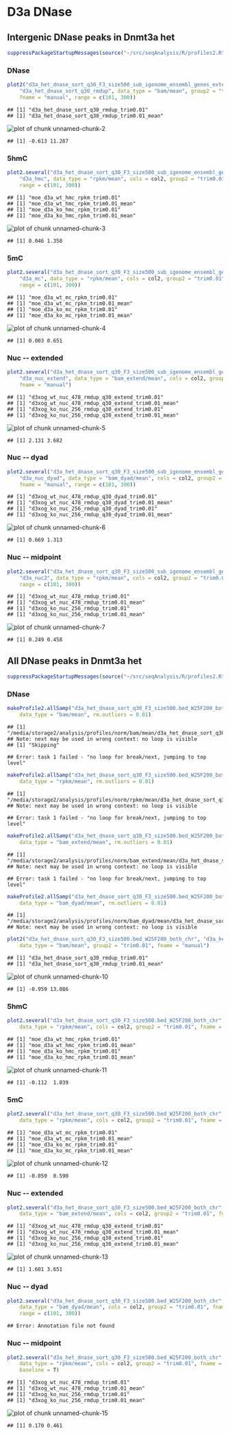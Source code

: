 D3a DNase
========================================================

Intergenic DNase peaks in Dnmt3a het
--------------------------------------

```r
suppressPackageStartupMessages(source("~/src/seqAnalysis/R/profiles2.R"))
```


### DNase

```r
plot2("d3a_het_dnase_sort_q30_F3_size500_sub_igenome_ensembl_genes_extend5kb.bed_W25F200_both_chr", 
    "d3a_het_dnase_sort_q30_rmdup", data_type = "bam/mean", group2 = "trim0.01", 
    fname = "manual", range = c(101, 300))
```

```
## [1] "d3a_het_dnase_sort_q30_rmdup_trim0.01"
## [1] "d3a_het_dnase_sort_q30_rmdup_trim0.01_mean"
```

![plot of chunk unnamed-chunk-2](figure/unnamed-chunk-2.png) 

```
## [1] -0.613 11.287
```


### 5hmC

```r
plot2.several("d3a_het_dnase_sort_q30_F3_size500_sub_igenome_ensembl_genes_extend5kb.bed_W25F200_both_chr", 
    "d3a_hmc", data_type = "rpkm/mean", cols = col2, group2 = "trim0.01", fname = "manual", 
    range = c(101, 300))
```

```
## [1] "moe_d3a_wt_hmc_rpkm_trim0.01"
## [1] "moe_d3a_wt_hmc_rpkm_trim0.01_mean"
## [1] "moe_d3a_ko_hmc_rpkm_trim0.01"
## [1] "moe_d3a_ko_hmc_rpkm_trim0.01_mean"
```

![plot of chunk unnamed-chunk-3](figure/unnamed-chunk-3.png) 

```
## [1] 0.046 1.358
```


### 5mC

```r
plot2.several("d3a_het_dnase_sort_q30_F3_size500_sub_igenome_ensembl_genes_extend5kb.bed_W25F200_both_chr", 
    "d3a_mc", data_type = "rpkm/mean", cols = col2, group2 = "trim0.01", fname = "manual", 
    range = c(101, 300))
```

```
## [1] "moe_d3a_wt_mc_rpkm_trim0.01"
## [1] "moe_d3a_wt_mc_rpkm_trim0.01_mean"
## [1] "moe_d3a_ko_mc_rpkm_trim0.01"
## [1] "moe_d3a_ko_mc_rpkm_trim0.01_mean"
```

![plot of chunk unnamed-chunk-4](figure/unnamed-chunk-4.png) 

```
## [1] 0.003 0.651
```


### Nuc -- extended

```r
plot2.several("d3a_het_dnase_sort_q30_F3_size500_sub_igenome_ensembl_genes_extend5kb.bed_W25F200_both_chr", 
    "d3a_nuc_extend", data_type = "bam_extend/mean", cols = col2, group2 = "trim0.01", 
    fname = "manual")
```

```
## [1] "d3xog_wt_nuc_478_rmdup_q30_extend_trim0.01"
## [1] "d3xog_wt_nuc_478_rmdup_q30_extend_trim0.01_mean"
## [1] "d3xog_ko_nuc_256_rmdup_q30_extend_trim0.01"
## [1] "d3xog_ko_nuc_256_rmdup_q30_extend_trim0.01_mean"
```

![plot of chunk unnamed-chunk-5](figure/unnamed-chunk-5.png) 

```
## [1] 2.131 3.682
```


### Nuc -- dyad

```r
plot2.several("d3a_het_dnase_sort_q30_F3_size500_sub_igenome_ensembl_genes_extend5kb.bed_W25F200_both_chr", 
    "d3a_nuc_dyad", data_type = "bam_dyad/mean", cols = col2, group2 = "trim0.01", 
    fname = "manual", range = c(101, 300))
```

```
## [1] "d3xog_wt_nuc_478_rmdup_q30_dyad_trim0.01"
## [1] "d3xog_wt_nuc_478_rmdup_q30_dyad_trim0.01_mean"
## [1] "d3xog_ko_nuc_256_rmdup_q30_dyad_trim0.01"
## [1] "d3xog_ko_nuc_256_rmdup_q30_dyad_trim0.01_mean"
```

![plot of chunk unnamed-chunk-6](figure/unnamed-chunk-6.png) 

```
## [1] 0.669 1.313
```


### Nuc -- midpoint

```r
plot2.several("d3a_het_dnase_sort_q30_F3_size500_sub_igenome_ensembl_genes_extend5kb.bed_W25F200_both_chr", 
    "d3a_nuc2", data_type = "rpkm/mean", cols = col2, group2 = "trim0.01", fname = "manual", 
    range = c(101, 300))
```

```
## [1] "d3xog_wt_nuc_478_rmdup_trim0.01"
## [1] "d3xog_wt_nuc_478_rmdup_trim0.01_mean"
## [1] "d3xog_ko_nuc_256_rmdup_trim0.01"
## [1] "d3xog_ko_nuc_256_rmdup_trim0.01_mean"
```

![plot of chunk unnamed-chunk-7](figure/unnamed-chunk-7.png) 

```
## [1] 0.249 0.458
```


All DNase peaks in Dnmt3a het
--------------------------------------

```r
suppressPackageStartupMessages(source("~/src/seqAnalysis/R/profiles2.R"))
```


### DNase

```r
makeProfile2.allSamp("d3a_het_dnase_sort_q30_F3_size500.bed_W25F200_both_chr", 
    data_type = "bam/mean", rm.outliers = 0.01)
```

```
## [1] "/media/storage2/analysis/profiles/norm/bam/mean/d3a_het_dnase_sort_q30_F3_size500.bed_W25F200_both_chr"
## Note: next may be used in wrong context: no loop is visible 
## [1] "Skipping"
```

```
## Error: task 1 failed - "no loop for break/next, jumping to top level"
```

```r
makeProfile2.allSamp("d3a_het_dnase_sort_q30_F3_size500.bed_W25F200_both_chr", 
    data_type = "rpkm/mean", rm.outliers = 0.01)
```

```
## [1] "/media/storage2/analysis/profiles/norm/rpkm/mean/d3a_het_dnase_sort_q30_F3_size500.bed_W25F200_both_chr"
## Note: next may be used in wrong context: no loop is visible
```

```
## Error: task 1 failed - "no loop for break/next, jumping to top level"
```

```r
makeProfile2.allSamp("d3a_het_dnase_sort_q30_F3_size500.bed_W25F200_both_chr", 
    data_type = "bam_extend/mean", rm.outliers = 0.01)
```

```
## [1] "/media/storage2/analysis/profiles/norm/bam_extend/mean/d3a_het_dnase_sort_q30_F3_size500.bed_W25F200_both_chr"
## Note: next may be used in wrong context: no loop is visible
```

```
## Error: task 1 failed - "no loop for break/next, jumping to top level"
```

```r
makeProfile2.allSamp("d3a_het_dnase_sort_q30_F3_size500.bed_W25F200_both_chr", 
    data_type = "bam_dyad/mean", rm.outliers = 0.01)
```

```
## [1] "/media/storage2/analysis/profiles/norm/bam_dyad/mean/d3a_het_dnase_sort_q30_F3_size500.bed_W25F200_both_chr"
## Note: next may be used in wrong context: no loop is visible
```



```r
plot2("d3a_het_dnase_sort_q30_F3_size500.bed_W25F200_both_chr", "d3a_het_dnase_sort_q30_rmdup", 
    data_type = "bam/mean", group2 = "trim0.01", fname = "manual")
```

```
## [1] "d3a_het_dnase_sort_q30_rmdup_trim0.01"
## [1] "d3a_het_dnase_sort_q30_rmdup_trim0.01_mean"
```

![plot of chunk unnamed-chunk-10](figure/unnamed-chunk-10.png) 

```
## [1] -0.959 13.086
```


### 5hmC

```r
plot2.several("d3a_het_dnase_sort_q30_F3_size500.bed_W25F200_both_chr", "d3a_hmc", 
    data_type = "rpkm/mean", cols = col2, group2 = "trim0.01", fname = "manual")
```

```
## [1] "moe_d3a_wt_hmc_rpkm_trim0.01"
## [1] "moe_d3a_wt_hmc_rpkm_trim0.01_mean"
## [1] "moe_d3a_ko_hmc_rpkm_trim0.01"
## [1] "moe_d3a_ko_hmc_rpkm_trim0.01_mean"
```

![plot of chunk unnamed-chunk-11](figure/unnamed-chunk-11.png) 

```
## [1] -0.112  1.039
```


### 5mC

```r
plot2.several("d3a_het_dnase_sort_q30_F3_size500.bed_W25F200_both_chr", "d3a_mc", 
    data_type = "rpkm/mean", cols = col2, group2 = "trim0.01", fname = "manual")
```

```
## [1] "moe_d3a_wt_mc_rpkm_trim0.01"
## [1] "moe_d3a_wt_mc_rpkm_trim0.01_mean"
## [1] "moe_d3a_ko_mc_rpkm_trim0.01"
## [1] "moe_d3a_ko_mc_rpkm_trim0.01_mean"
```

![plot of chunk unnamed-chunk-12](figure/unnamed-chunk-12.png) 

```
## [1] -0.059  0.590
```


### Nuc -- extended

```r
plot2.several("d3a_het_dnase_sort_q30_F3_size500.bed_W25F200_both_chr", "d3a_nuc_extend", 
    data_type = "bam_extend/mean", cols = col2, group2 = "trim0.01", fname = "manual")
```

```
## [1] "d3xog_wt_nuc_478_rmdup_q30_extend_trim0.01"
## [1] "d3xog_wt_nuc_478_rmdup_q30_extend_trim0.01_mean"
## [1] "d3xog_ko_nuc_256_rmdup_q30_extend_trim0.01"
## [1] "d3xog_ko_nuc_256_rmdup_q30_extend_trim0.01_mean"
```

![plot of chunk unnamed-chunk-13](figure/unnamed-chunk-13.png) 

```
## [1] 1.601 3.651
```


### Nuc -- dyad

```r
plot2.several("d3a_het_dnase_sort_q30_F3_size500.bed_W25F200_both_chr", "d3a_nuc_dyad", 
    data_type = "bam_dyad/mean", cols = col2, group2 = "trim0.01", fname = "manual", 
    range = c(101, 300))
```

```
## Error: Annotation file not found
```


### Nuc -- midpoint

```r
plot2.several("d3a_het_dnase_sort_q30_F3_size500.bed_W25F200_both_chr", "d3a_nuc2", 
    data_type = "rpkm/mean", cols = col2, group2 = "trim0.01", fname = "manual", 
    baseline = T)
```

```
## [1] "d3xog_wt_nuc_478_rmdup_trim0.01"
## [1] "d3xog_wt_nuc_478_rmdup_trim0.01_mean"
## [1] "d3xog_ko_nuc_256_rmdup_trim0.01"
## [1] "d3xog_ko_nuc_256_rmdup_trim0.01_mean"
```

![plot of chunk unnamed-chunk-15](figure/unnamed-chunk-15.png) 

```
## [1] 0.170 0.461
```

